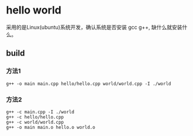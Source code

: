 # hello world
采用的是Linux(ubuntu)系统开发，确认系统是否安装 gcc g++, 缺什么就安装什么。

## build
### 方法1
    g++ -o main main.cpp hello/hello.cpp world/world.cpp -I ./world
### 方法2
    g++ -c main.cpp -I ./world
    g++ -c hello/hello.cpp
    g++ -c world/world.cpp
    g++ -o main main.o hello.o world.o
